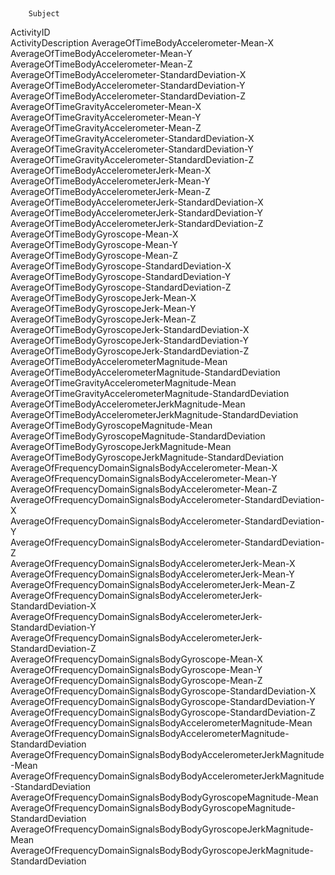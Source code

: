 ## 

        Subject        
ActivityID	
ActivityDescription	
AverageOfTimeBodyAccelerometer-Mean-X	
AverageOfTimeBodyAccelerometer-Mean-Y	
AverageOfTimeBodyAccelerometer-Mean-Z	
AverageOfTimeBodyAccelerometer-StandardDeviation-X	
AverageOfTimeBodyAccelerometer-StandardDeviation-Y	
AverageOfTimeBodyAccelerometer-StandardDeviation-Z	
AverageOfTimeGravityAccelerometer-Mean-X	
AverageOfTimeGravityAccelerometer-Mean-Y	
AverageOfTimeGravityAccelerometer-Mean-Z	
AverageOfTimeGravityAccelerometer-StandardDeviation-X	
AverageOfTimeGravityAccelerometer-StandardDeviation-Y	
AverageOfTimeGravityAccelerometer-StandardDeviation-Z	
AverageOfTimeBodyAccelerometerJerk-Mean-X	
AverageOfTimeBodyAccelerometerJerk-Mean-Y	
AverageOfTimeBodyAccelerometerJerk-Mean-Z	
AverageOfTimeBodyAccelerometerJerk-StandardDeviation-X	
AverageOfTimeBodyAccelerometerJerk-StandardDeviation-Y	
AverageOfTimeBodyAccelerometerJerk-StandardDeviation-Z	
AverageOfTimeBodyGyroscope-Mean-X	
AverageOfTimeBodyGyroscope-Mean-Y	
AverageOfTimeBodyGyroscope-Mean-Z	
AverageOfTimeBodyGyroscope-StandardDeviation-X	
AverageOfTimeBodyGyroscope-StandardDeviation-Y	
AverageOfTimeBodyGyroscope-StandardDeviation-Z	
AverageOfTimeBodyGyroscopeJerk-Mean-X	
AverageOfTimeBodyGyroscopeJerk-Mean-Y	
AverageOfTimeBodyGyroscopeJerk-Mean-Z	
AverageOfTimeBodyGyroscopeJerk-StandardDeviation-X	
AverageOfTimeBodyGyroscopeJerk-StandardDeviation-Y	
AverageOfTimeBodyGyroscopeJerk-StandardDeviation-Z	
AverageOfTimeBodyAccelerometerMagnitude-Mean	
AverageOfTimeBodyAccelerometerMagnitude-StandardDeviation	
AverageOfTimeGravityAccelerometerMagnitude-Mean	
AverageOfTimeGravityAccelerometerMagnitude-StandardDeviation	
AverageOfTimeBodyAccelerometerJerkMagnitude-Mean	
AverageOfTimeBodyAccelerometerJerkMagnitude-StandardDeviation	
AverageOfTimeBodyGyroscopeMagnitude-Mean	
AverageOfTimeBodyGyroscopeMagnitude-StandardDeviation	
AverageOfTimeBodyGyroscopeJerkMagnitude-Mean	
AverageOfTimeBodyGyroscopeJerkMagnitude-StandardDeviation	
AverageOfFrequencyDomainSignalsBodyAccelerometer-Mean-X	
AverageOfFrequencyDomainSignalsBodyAccelerometer-Mean-Y	
AverageOfFrequencyDomainSignalsBodyAccelerometer-Mean-Z	
AverageOfFrequencyDomainSignalsBodyAccelerometer-StandardDeviation-X	
AverageOfFrequencyDomainSignalsBodyAccelerometer-StandardDeviation-Y	
AverageOfFrequencyDomainSignalsBodyAccelerometer-StandardDeviation-Z	
AverageOfFrequencyDomainSignalsBodyAccelerometerJerk-Mean-X	
AverageOfFrequencyDomainSignalsBodyAccelerometerJerk-Mean-Y	
AverageOfFrequencyDomainSignalsBodyAccelerometerJerk-Mean-Z	
AverageOfFrequencyDomainSignalsBodyAccelerometerJerk-StandardDeviation-X	
AverageOfFrequencyDomainSignalsBodyAccelerometerJerk-StandardDeviation-Y	
AverageOfFrequencyDomainSignalsBodyAccelerometerJerk-StandardDeviation-Z	
AverageOfFrequencyDomainSignalsBodyGyroscope-Mean-X	
AverageOfFrequencyDomainSignalsBodyGyroscope-Mean-Y	
AverageOfFrequencyDomainSignalsBodyGyroscope-Mean-Z	
AverageOfFrequencyDomainSignalsBodyGyroscope-StandardDeviation-X	
AverageOfFrequencyDomainSignalsBodyGyroscope-StandardDeviation-Y	
AverageOfFrequencyDomainSignalsBodyGyroscope-StandardDeviation-Z	
AverageOfFrequencyDomainSignalsBodyAccelerometerMagnitude-Mean	
AverageOfFrequencyDomainSignalsBodyAccelerometerMagnitude-StandardDeviation	
AverageOfFrequencyDomainSignalsBodyBodyAccelerometerJerkMagnitude-Mean	
AverageOfFrequencyDomainSignalsBodyBodyAccelerometerJerkMagnitude-StandardDeviation	
AverageOfFrequencyDomainSignalsBodyBodyGyroscopeMagnitude-Mean	
AverageOfFrequencyDomainSignalsBodyBodyGyroscopeMagnitude-StandardDeviation	
AverageOfFrequencyDomainSignalsBodyBodyGyroscopeJerkMagnitude-Mean	
AverageOfFrequencyDomainSignalsBodyBodyGyroscopeJerkMagnitude-StandardDeviation
